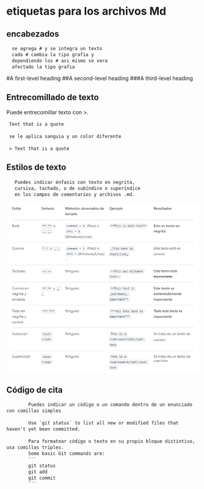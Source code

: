# etiquetas  para los archivos Md

## encabezados 

      se agrega # y se integra un texto
      cada # cambia la tipo grafia y 
      dependiendo los # asi mismo se vera 
      afectado la tipo grafia

#A first-level heading
##A second-level heading
###A third-level heading


## Entrecomillado de texto
Puede entrecomillar texto con >.

     Text that is a quote

     se le aplica sanguia y un color diferente

     > Text that is a quote

## Estilos de texto

       Puedes indicar énfasis con texto en negrita,
       cursiva, tachado, o de subíndice o superíndice
       en los campos de comentarios y archivos .md.

![.](tabla.JPG)

## Código de cita
            Puedes indicar un código o un comando dentro de un enunciado con comillas simples
            
            Use `git status` to list all new or modified files that haven't yet been committed.
            
            Para formatear código o texto en su propio bloque distintivo, usa comillas triples.
            Some basic Git commands are:
            ```
            git status
            git add
            git commit
            ```



